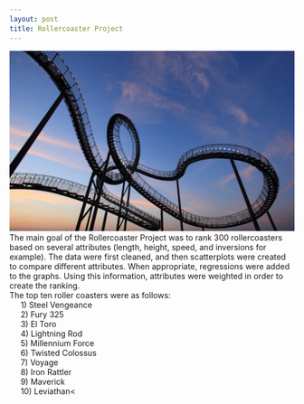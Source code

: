 ```yaml
---
layout: post
title: Rollercoaster Project
---
```

 <img src="/images/coaster.jpeg" width="600"/><br>
The main goal of the Rollercoaster Project was to rank 300 rollercoasters based on several attributes (length, height, speed, and inversions for example). The data were first cleaned, and then scatterplots were created to compare different attributes. When appropriate, regressions were added to the graphs. Using this information, attributes were weighted in order to create the ranking. 
<br>The top ten roller coasters were as follows:
	<br>&nbsp;&nbsp;&nbsp;&nbsp;&nbsp;1) Steel Vengeance
	<br>&nbsp;&nbsp;&nbsp;&nbsp;&nbsp;2) Fury 325
	<br>&nbsp;&nbsp;&nbsp;&nbsp;&nbsp;3) El Toro
	<br>&nbsp;&nbsp;&nbsp;&nbsp;&nbsp;4) Lightning Rod
	<br>&nbsp;&nbsp;&nbsp;&nbsp;&nbsp;5) Millennium Force
	<br>&nbsp;&nbsp;&nbsp;&nbsp;&nbsp;6) Twisted Colossus
	<br>&nbsp;&nbsp;&nbsp;&nbsp;&nbsp;7) Voyage
	<br>&nbsp;&nbsp;&nbsp;&nbsp;&nbsp;8) Iron Rattler
	<br>&nbsp;&nbsp;&nbsp;&nbsp;&nbsp;9) Maverick
	<br>&nbsp;&nbsp;&nbsp;&nbsp;&nbsp;10) Leviathan<
	

